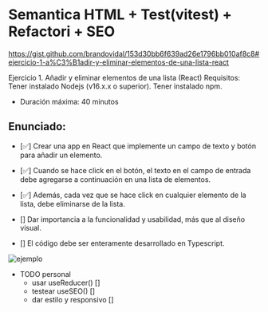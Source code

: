 # Semantica HTML + Test(vitest) + Refactori + SEO

https://gist.github.com/brandovidal/153d30bb6f639ad26e1796bb010af8c8#ejercicio-1-a%C3%B1adir-y-eliminar-elementos-de-una-lista-react

Ejercicio 1. Añadir y eliminar elementos de una lista (React)
Requisitos: Tener instalado Nodejs (v16.x.x o superior). Tener instalado npm.

- Duración máxima: 40 minutos

## Enunciado:

- [✅] Crear una app en React que implemente un campo de texto y botón para añadir un elemento.

- [✅] Cuando se hace click en el botón, el texto en el campo de entrada debe agregarse a continuación en una lista de elementos.

- [✅] Además, cada vez que se hace click en cualquier elemento de la lista, debe eliminarse de la lista.

- [] Dar importancia a la funcionalidad y usabilidad, más que al diseño visual.
- [] El código debe ser enteramente desarrollado en Typescript.

![ejemplo](/public/ejemplo.png)

- TODO personal
  - usar useReducer() []
  - testear useSEO() []
  - dar estilo y responsivo []
